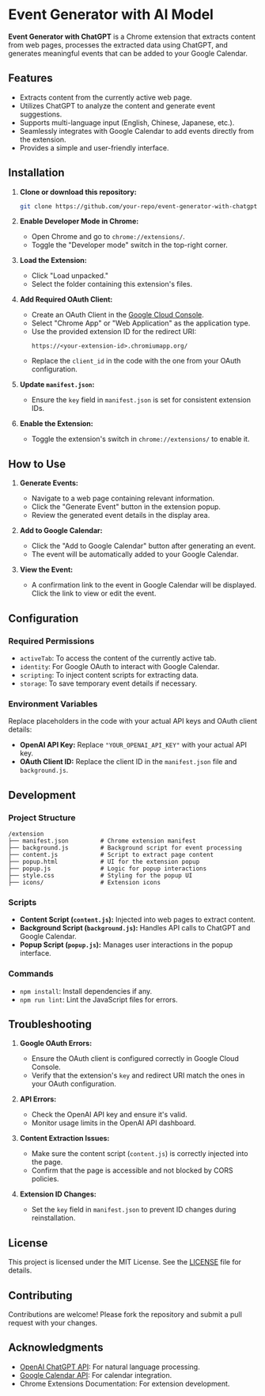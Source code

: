 
# **Event Generator with AI Model**

**Event Generator with ChatGPT** is a Chrome extension that extracts content from web pages, processes the extracted data using ChatGPT, and generates meaningful events that can be added to your Google Calendar.

## **Features**
- Extracts content from the currently active web page.
- Utilizes ChatGPT to analyze the content and generate event suggestions.
- Supports multi-language input (English, Chinese, Japanese, etc.).
- Seamlessly integrates with Google Calendar to add events directly from the extension.
- Provides a simple and user-friendly interface.

## **Installation**

1. **Clone or download this repository:**
   ```bash
   git clone https://github.com/your-repo/event-generator-with-chatgpt.git
   ```

2. **Enable Developer Mode in Chrome:**
   - Open Chrome and go to `chrome://extensions/`.
   - Toggle the "Developer mode" switch in the top-right corner.

3. **Load the Extension:**
   - Click "Load unpacked."
   - Select the folder containing this extension's files.

4. **Add Required OAuth Client:**
   - Create an OAuth Client in the [Google Cloud Console](https://console.cloud.google.com/).
   - Select "Chrome App" or "Web Application" as the application type.
   - Use the provided extension ID for the redirect URI:
     ```
     https://<your-extension-id>.chromiumapp.org/
     ```
   - Replace the `client_id` in the code with the one from your OAuth configuration.

5. **Update `manifest.json`:**
   - Ensure the `key` field in `manifest.json` is set for consistent extension IDs.

6. **Enable the Extension:**
   - Toggle the extension's switch in `chrome://extensions/` to enable it.

## **How to Use**

1. **Generate Events:**
   - Navigate to a web page containing relevant information.
   - Click the "Generate Event" button in the extension popup.
   - Review the generated event details in the display area.

2. **Add to Google Calendar:**
   - Click the "Add to Google Calendar" button after generating an event.
   - The event will be automatically added to your Google Calendar.

3. **View the Event:**
   - A confirmation link to the event in Google Calendar will be displayed. Click the link to view or edit the event.

## **Configuration**

### **Required Permissions**
- `activeTab`: To access the content of the currently active tab.
- `identity`: For Google OAuth to interact with Google Calendar.
- `scripting`: To inject content scripts for extracting data.
- `storage`: To save temporary event details if necessary.

### **Environment Variables**
Replace placeholders in the code with your actual API keys and OAuth client details:
- **OpenAI API Key:** Replace `"YOUR_OPENAI_API_KEY"` with your actual API key.
- **OAuth Client ID:** Replace the client ID in the `manifest.json` file and `background.js`.

## **Development**

### **Project Structure**
```
/extension
├── manifest.json         # Chrome extension manifest
├── background.js         # Background script for event processing
├── content.js            # Script to extract page content
├── popup.html            # UI for the extension popup
├── popup.js              # Logic for popup interactions
├── style.css             # Styling for the popup UI
├── icons/                # Extension icons
```

### **Scripts**
- **Content Script (`content.js`):** Injected into web pages to extract content.
- **Background Script (`background.js`):** Handles API calls to ChatGPT and Google Calendar.
- **Popup Script (`popup.js`):** Manages user interactions in the popup interface.

### **Commands**
- `npm install`: Install dependencies if any.
- `npm run lint`: Lint the JavaScript files for errors.

## **Troubleshooting**

1. **Google OAuth Errors:**
   - Ensure the OAuth client is configured correctly in Google Cloud Console.
   - Verify that the extension's `key` and redirect URI match the ones in your OAuth configuration.

2. **API Errors:**
   - Check the OpenAI API key and ensure it's valid.
   - Monitor usage limits in the OpenAI API dashboard.

3. **Content Extraction Issues:**
   - Make sure the content script (`content.js`) is correctly injected into the page.
   - Confirm that the page is accessible and not blocked by CORS policies.

4. **Extension ID Changes:**
   - Set the `key` field in `manifest.json` to prevent ID changes during reinstallation.

## **License**
This project is licensed under the MIT License. See the [LICENSE](LICENSE) file for details.

## **Contributing**
Contributions are welcome! Please fork the repository and submit a pull request with your changes.

## **Acknowledgments**
- [OpenAI ChatGPT API](https://platform.openai.com/docs/): For natural language processing.
- [Google Calendar API](https://developers.google.com/calendar): For calendar integration.
- Chrome Extensions Documentation: For extension development.
